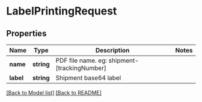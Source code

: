 # LabelPrintingRequest

## Properties
Name | Type | Description | Notes
------------ | ------------- | ------------- | -------------
**name** | **string** | PDF file name.  eg: shipment-[trackingNumber] |
**label** | **string** | Shipment base64 label |

[[Back to Model list]](../README.md#documentation-for-models) [[Back to README]](../README.md)


